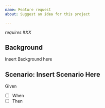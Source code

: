 ```yaml
---
name: Feature request
about: Suggest an idea for this project

---
```


<!-- The issue Title should follow the format of User Role/Type - Feature/Location - Function. e.g "Admin - Dashboard - Save Page" -->

<!-- Blockers/Dependencies (optional): List any related Issues that are blocking this new Issue being worked or shipped. We try to avoid writing stories in a way that creates immediate blockers but sometimes it is unavoidable for complex issues. -->

_requires #XX_

<!-- Background (required): a place to provide a quick summary of why this feature is being implemented and any other useful information that may help in the working of this issue. It is especially helpful to describe the problem that is being solved for what user. And to describe the business need/value. -->

## Background

Insert Background here

<!-- Scenario (required): give the scenario a title, often a phrase capturing the activity/result that is occurring. Include `Scenario: ` -->

## Scenario: Insert Scenario Here

<!-- Acceptance Criteria written in Given/When/Then format with checkboxes. Given My situation, When I perform some sort of Action, Then I am given an expected result.
e.g.
Given I am an Admin
- [ ] When I select "Save"
- [ ] Then My pages saves
- [ ] And I am directed to the Homepage
-->

Given

- [ ] When
- [ ] Then
